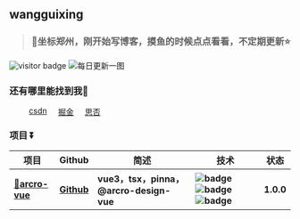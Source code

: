 <!--* @Author: wangguixing 1163260785@qq.com* @Date: 2023-03-07 23:54:04* @LastEditors: wangguixing 1163260785@qq.com* @LastEditTime: 2023-03-31 22:00:01* @FilePath: \wangguixing\src\template.ejs* @Description: 这是默认设置,请设置`customMade`, 打开koroFileHeader查看配置 进行设置: https://github.com/OBKoro1/koro1FileHeader/wiki/%E9%85%8D%E7%BD%AE--><h2>wangguixing</h2><blockquote style="margin-top: 20px;"><h3>🎏坐标郑州，刚开始写博客，摸鱼的时候点点看看，不定期更新⭐</h3></blockquote><imgsrc="https://visitor-badge.glitch.me/badge?page_id=wangguixing"alt="visitor badge"/><img src="https://api.oneneko.com/v1/bing_today" alt="每日更新一图"/><h3>还有哪里能找到我🙅</h3><div style="width:100%;margin: 15px 15px;display: flex;"><a href="https://blog.csdn.net/qq_44239818?type=blog" style="margin-left: 20px;" target="_blank">csdn</a><a href="https://juejin.cn/user/1322028213999240" style="margin-left: 20px;" target="_blank">掘金</a><a href="https://segmentfault.com/u/wangguixing"style="margin-left: 20px;"  target="_blank">思否</a></div><h3 style="margin-top: 20px;">项目 ⏬ </h3><table><thead align="center"><tr><th>项目</th><th>Github</th><th>简述</th><th>技术</th><th>状态</th></tr></thead><tbody align="left"><tr><th><a href="https://github.com/wangguixing/arcro-vue/blob/master/README.md" target="_blank">🌈arcro-vue</a></th><th><a href="https://github.com/wangguixing/arcro-vue" target="_blank">Github</a></th><th> vue3，tsx，pinna，@arcro-design-vue</th><th><img src="https://img.shields.io/badge/Vue.js-35495E?style=flat-square&amp;logo=vue.js&amp;logoColor=4FC08" alt="badge" /><img src="https://img.shields.io/badge/TypeScript-007ACC?style=flat-square&amp;logo=typescript&amp;logoColor=white" alt="badge" /><img src="https://img.shields.io/badge/less-less-blue" alt="badge" /></th><th >1.0.0</th></tr></tbody></table>